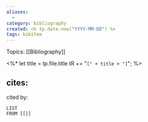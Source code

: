 ```yaml
---
aliases:
  - 
category: bibliography
created: <% tp.date.now("YYYY-MM-DD") %>
tags: bibitem
---
```


Topics: [[Bibliography]]

<%*
let title = tp.file.title
tR += "`[" + title + "]`";
%>

cites:
- 

cited by:
```dataview
LIST
FROM [[]]
```